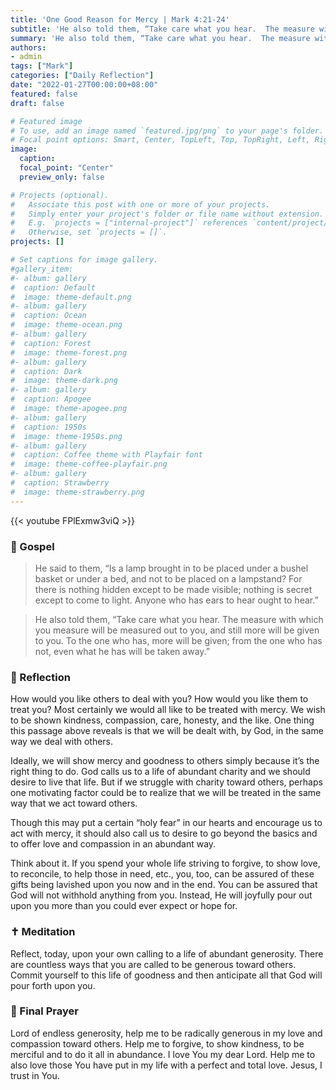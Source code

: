 ```yaml
---
title: 'One Good Reason for Mercy | Mark 4:21-24'
subtitle: 'He also told them, “Take care what you hear.  The measure with which you measure will be measured out to you, and still more will be given to you.”  Mark 4:24'
summary: 'He also told them, “Take care what you hear.  The measure with which you measure will be measured out to you, and still more will be given to you.”  Mark 4:24'
authors:
- admin
tags: ["Mark"]
categories: ["Daily Reflection"]
date: "2022-01-27T00:00:00+08:00"
featured: false
draft: false

# Featured image
# To use, add an image named `featured.jpg/png` to your page's folder.
# Focal point options: Smart, Center, TopLeft, Top, TopRight, Left, Right, BottomLeft, Bottom, BottomRight
image:
  caption:
  focal_point: "Center"
  preview_only: false

# Projects (optional).
#   Associate this post with one or more of your projects.
#   Simply enter your project's folder or file name without extension.
#   E.g. `projects = ["internal-project"]` references `content/project/deep-learning/index.md`.
#   Otherwise, set `projects = []`.
projects: []

# Set captions for image gallery.
#gallery_item:
#- album: gallery
#  caption: Default
#  image: theme-default.png
#- album: gallery
#  caption: Ocean
#  image: theme-ocean.png
#- album: gallery
#  caption: Forest
#  image: theme-forest.png
#- album: gallery
#  caption: Dark
#  image: theme-dark.png
#- album: gallery
#  caption: Apogee
#  image: theme-apogee.png
#- album: gallery
#  caption: 1950s
#  image: theme-1950s.png
#- album: gallery
#  caption: Coffee theme with Playfair font
#  image: theme-coffee-playfair.png
#- album: gallery
#  caption: Strawberry
#  image: theme-strawberry.png
---
```


{{< youtube FPlExmw3viQ >}}

### :love_letter: Gospel
> He said to them, “Is a lamp brought in to be placed under a bushel basket or under a bed, and not to be placed on a lampstand? For there is nothing hidden except to be made visible; nothing is secret except to come to light. Anyone who has ears to hear ought to hear.”

> He also told them, “Take care what you hear. The measure with which you measure will be measured out to you, and still more will be given to you. To the one who has, more will be given; from the one who has not, even what he has will be taken away.”

### :speech_balloon: Reflection
How would you like others to deal with you?  How would you like them to treat you?  Most certainly we would all like to be treated with mercy.  We wish to be shown kindness, compassion, care, honesty, and the like.  One thing this passage above reveals is that we will be dealt with, by God, in the same way we deal with others.

Ideally, we will show mercy and goodness to others simply because it’s the right thing to do.  God calls us to a life of abundant charity and we should desire to live that life.  But if we struggle with charity toward others, perhaps one motivating factor could be to realize that we will be treated in the same way that we act toward others.

Though this may put a certain “holy fear” in our hearts and encourage us to act with mercy, it should also call us to desire to go beyond the basics and to offer love and compassion in an abundant way.

Think about it.  If you spend your whole life striving to forgive, to show love, to reconcile, to help those in need, etc., you, too, can be assured of these gifts being lavished upon you now and in the end.  You can be assured that God will not withhold anything from you.  Instead, He will joyfully pour out upon you more than you could ever expect or hope for.

### :latin_cross: Meditation
Reflect, today, upon your own calling to a life of abundant generosity.  There are countless ways that you are called to be generous toward others.  Commit yourself to this life of goodness and then anticipate all that God will pour forth upon you.

### :pray: Final Prayer
Lord of endless generosity, help me to be radically generous in my love and compassion toward others.  Help me to forgive, to show kindness, to be merciful and to do it all in abundance.  I love You my dear Lord.  Help me to also love those You have put in my life with a perfect and total love.  Jesus, I trust in You.
